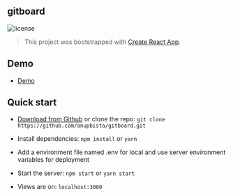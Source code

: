 ## gitboard

![license](https://img.shields.io/badge/license-MIT-blue.svg)

> This project was bootstrapped with [Create React App](https://github.com/facebook/create-react-app).

## Demo

- [Demo](https://gitboardv1.now.sh/)

## Quick start

- [Download from Github](https://github.com/anupbista/gitboard) or clone the repo: `git clone https://github.com/anupbista/gitboard.git`

- Install dependencies: `npm install` or `yarn`

- Add a environment file named .env for local and use server environment variables for deployment

- Start the server: `npm start` or `yarn start`

- Views are on: `localhost:3000`
